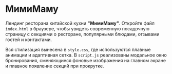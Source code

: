 # МимиМаму

Лендинг ресторана китайской кухни **"МимиМаму"**. Откройте файл `index.html` в браузере, чтобы увидеть современную посадочную страницу с секциями о ресторане, популярными блюдами, отзывами гостей и контактами.

Вся стилизация вынесена в `style.css`, где используются плавные анимации и адаптивная сетка. В `script.js` реализованы модальное окно бронирования, сменяющиеся фоновые изображения на главном экране и плавное появление секций при прокрутке.
